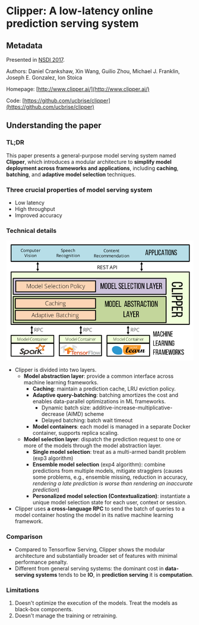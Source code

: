 # Clipper: A low-latency online prediction serving system

## Metadata

Presented in [NSDI 2017](https://www.usenix.org/conference/nsdi17/technical-sessions/presentation/crankshaw).

Authors: Daniel Crankshaw, Xin Wang, Guilio Zhou, Michael J. Franklin, Joseph E. Gonzalez, Ion Stoica

Homepage: [http://www.clipper.ai/](http://www.clipper.ai/)

Code: [https://github.com/ucbrise/clipper](https://github.com/ucbrise/clipper)

## Understanding the paper

### TL;DR

This paper presents a general-purpose model serving system named **Clipper**, which introduces a modular architecture to **simplify model deployment across frameworks and applications**, including **caching**, **batching**, and **adaptive model selection** techniques.

### Three crucial properties of model serving system

* Low latency
* High throughput
* Improved accuracy

### Technical details

![The architecture of Clipper](../../../Conference/NSDI-2017/clipper-architecture.png)

* Clipper is divided into two layers.
  * **Model abstraction layer**: provide a common interface across machine learning frameworks.
    * **Caching**: maintain a prediction cache, LRU eviction policy.
    * **Adaptive query-batching**: batching amortizes the cost and enables data-parallel optimizations in ML frameworks.
      * Dynamic batch size: additive-increase-multiplicative-decrease (AIMD) scheme
      * Delayed batching: batch wait timeout
    * **Model containers**: each model is managed in a separate Docker container, supports replica scaling.
  * **Model selection layer**: dispatch the prediction request to one or more of the models through the model abstraction layer.
    * **Single model selection**: treat as a multi-armed bandit problem (exp3 algorithm)
    * **Ensemble model selection** (exp4 algorithm): combine predictions from multiple models, mitigate stragglers (causes some problems, e.g., ensemble missing, reduction in accuracy, _rendering a late prediction is worse than rendering an inaccurate prediction_)
    * **Personalized model selection (Contextualization)**: instantiate a unique model selection state for each user, context or session.
* Clipper uses **a cross-language RPC** to send the batch of queries to a model container hosting the model in its native machine learning framework.

### Comparison

* Compared to Tensorflow Serving, Clipper shows the modular architecture and substantially broader set of features with minimal performance penalty.
* Different from general serving systems: the dominant cost in **data-serving systems** tends to be **IO**, in **prediction serving** it is **computation**.

### Limitations

1. Doesn't optimize the execution of the models. Treat the models as black-box components.
2. Doesn't manage the training or retraining.
